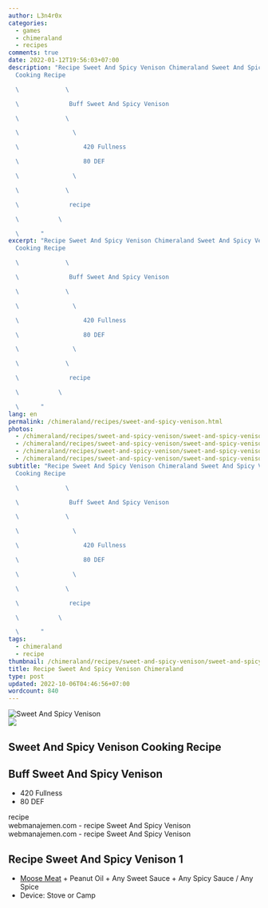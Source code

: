 ```yaml
---
author: L3n4r0x
categories:
  - games
  - chimeraland
  - recipes
comments: true
date: 2022-01-12T19:56:03+07:00
description: "Recipe Sweet And Spicy Venison Chimeraland Sweet And Spicy Venison
  Cooking Recipe

  \             \ 

  \              Buff Sweet And Spicy Venison

  \             \ 

  \               \ 

  \                  420 Fullness

  \                  80 DEF

  \               \ 

  \             \ 

  \              recipe

  \           \ 

  \      "
excerpt: "Recipe Sweet And Spicy Venison Chimeraland Sweet And Spicy Venison
  Cooking Recipe

  \             \ 

  \              Buff Sweet And Spicy Venison

  \             \ 

  \               \ 

  \                  420 Fullness

  \                  80 DEF

  \               \ 

  \             \ 

  \              recipe

  \           \ 

  \      "
lang: en
permalink: /chimeraland/recipes/sweet-and-spicy-venison.html
photos:
  - /chimeraland/recipes/sweet-and-spicy-venison/sweet-and-spicy-venison.webp
  - /chimeraland/recipes/sweet-and-spicy-venison/sweet-and-spicy-venison-name.webp
  - /chimeraland/recipes/sweet-and-spicy-venison/sweet-and-spicy-venison-icon.webp
  - /chimeraland/recipes/sweet-and-spicy-venison/sweet-and-spicy-venison-material.webp
subtitle: "Recipe Sweet And Spicy Venison Chimeraland Sweet And Spicy Venison
  Cooking Recipe

  \             \ 

  \              Buff Sweet And Spicy Venison

  \             \ 

  \               \ 

  \                  420 Fullness

  \                  80 DEF

  \               \ 

  \             \ 

  \              recipe

  \           \ 

  \      "
tags:
  - chimeraland
  - recipe
thumbnail: /chimeraland/recipes/sweet-and-spicy-venison/sweet-and-spicy-venison.webp
title: Recipe Sweet And Spicy Venison Chimeraland
type: post
updated: 2022-10-06T04:46:56+07:00
wordcount: 840
---
```


<link
  rel="stylesheet"
  href="https://rawcdn.githack.com/dimaslanjaka/Web-Manajemen/870a349/css/bootstrap-5-3-0-alpha3-wrapper.css"
/>
<section id="bootstrap-wrapper">
  <div data-bs-theme="dark">
    <div class="card mb-2">
      <div class="card-body">
        <div class="row g-0">
          <div class="col-sm-4 position-relative mb-2">
            <img
              src="https://www.webmanajemen.com/chimeraland/recipes/sweet-and-spicy-venison/sweet-and-spicy-venison-material.webp"
              class="card-img fit-cover w-100 h-100"
              alt="Sweet And Spicy Venison"
              data-fancybox="true"
            />
          </div>
          <div class="col-sm-8 mb-2">
            <div class="card-body">
              <div class="d-flex flex-row align-items-center mb-3">
                <img
                  class="d-inline-block me-2"
                  src="https://www.webmanajemen.com/chimeraland/recipes/sweet-and-spicy-venison/sweet-and-spicy-venison-icon.webp"
                  width="auto"
                  height="auto"
                  style="vertical-align: middle"
                />
                <h2 class="fs-5">Sweet And Spicy Venison Cooking Recipe</h2>
              </div>
              <h2 class="card-title fs-5">Buff Sweet And Spicy Venison</h2>
              <div class="card-text">
                <ul>
                  <li>420 Fullness</li>
                  <li>80 DEF</li>
                </ul>
              </div>
              <span class="badge rounded-pill">recipe</span>
            </div>
            <div class="card-footer text-end text-muted mt-auto">
              webmanajemen.com - recipe Sweet And Spicy Venison
            </div>
          </div>
        </div>
      </div>
      <div class="card-footer text-end text-muted">
        webmanajemen.com - recipe Sweet And Spicy Venison
      </div>
    </div>
    <div class="row mb-2">
      <div class="col-12 col-lg-6 recipe-item mb-2">
        <div class="card">
          <div class="card-body">
            <h2 class="card-title fs-5">Recipe Sweet And Spicy Venison 1</h2>
            <div class="card-text">
              <ul>
                <li>
                  <a
                    class="text-decoration-none text-primary"
                    href="/chimeraland/materials/moose-meat.html"
                    >Moose Meat</a
                  ><span> + </span>Peanut Oil<span> + </span>Any Sweet
                  Sauce<span> + </span>Any Spicy Sauce<span> / </span>Any Spice
                </li>
                <li>Device: Stove or Camp</li>
              </ul>
            </div>
          </div>
        </div>
      </div>
    </div>
  </div>
</section>